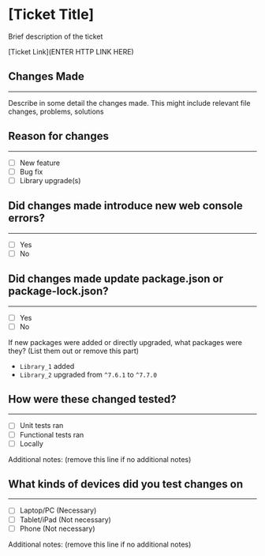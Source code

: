 # [Ticket Title]

Brief description of the ticket

[Ticket Link](ENTER HTTP LINK HERE)

## Changes Made

---

Describe in some detail the changes made. This might include relevant file changes, problems, solutions

## Reason for changes

---

- [ ] New feature
- [ ] Bug fix
- [ ] Library upgrade(s)

## Did changes made introduce new web console errors?

---

- [ ] Yes
- [ ] No

## Did changes made update package.json or package-lock.json?

---

- [ ] Yes
- [ ] No

If new packages were added or directly upgraded, what packages were they? (List them out or remove this part)

- `Library_1` added
- `Library_2` upgraded from `^7.6.1` to `^7.7.0`

## How were these changed tested?

---

- [ ] Unit tests ran
- [ ] Functional tests ran
- [ ] Locally

Additional notes: (remove this line if no additional notes)

## What kinds of devices did you test changes on

---

- [ ] Laptop/PC (Necessary)
- [ ] Tablet/iPad (Not necessary)
- [ ] Phone (Not necessary)

Additional notes: (remove this line if no additional notes)
